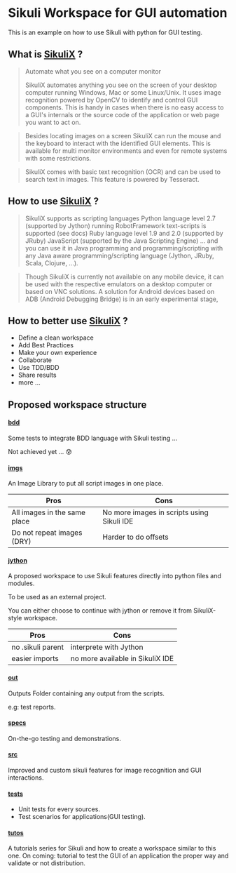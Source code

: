 Sikuli Workspace for GUI automation
===================================

This is an example on how to use Sikuli with python for GUI testing.

What is [SikuliX](http://sikulix.com/) ?
----------------

> Automate what you see on a computer monitor
>
> SikuliX automates anything you see on the screen of your desktop computer running Windows, Mac or some Linux/Unix. It uses image recognition powered by OpenCV to identify and control GUI components. This is handy in cases when there is no easy access to a GUI's internals or the source code of the application or web page you want to act on.

> Besides locating images on a screen SikuliX can run the mouse and the keyboard to interact with the identified GUI elements. This is available for multi monitor environments and even for remote systems with some restrictions.

>SikuliX comes with basic text recognition (OCR) and can be used to search text in images. This feature is powered by Tesseract.



How to use [SikuliX](http://sikulix.com/) ?
-------------------

> SikuliX supports as scripting languages
Python language level 2.7 (supported by Jython)
running RobotFramework text-scripts is supported (see docs)
Ruby language level 1.9 and 2.0 (supported by JRuby)
JavaScript (supported by the Java Scripting Engine)
… and you can use it in Java programming and programming/scripting with any Java aware programming/scripting language (Jython, JRuby, Scala, Clojure, …).

> Though SikuliX is currently not available on any mobile device, it can be used with the respective emulators on a desktop computer or based on VNC solutions. A solution for Android devices based on ADB (Android Debugging Bridge) is in an early experimental stage,

How to better use [SikuliX](http://sikulix.com/) ?
-------------------

- Define a clean workspace
- Add Best Practices
- Make your own experience
- Collaborate
- Use TDD/BDD
- Share results
- more ...

**Proposed** workspace structure
-------------------

#### [bdd](https://github.com/adrianpothuaud/sikuli-ws/tree/master/bdd)

Some tests to integrate BDD language with Sikuli testing ...

Not achieved yet ... :cold_sweat:


#### [imgs](https://github.com/adrianpothuaud/sikuli-ws/tree/master/imgs)

An Image Library to put all script images in one place.

Pros | Cons
---- | ----
All images in the same place | No more images in scripts using Sikuli IDE
Do not repeat images (DRY)   | Harder to do offsets


#### [jython](https://github.com/adrianpothuaud/sikuli-ws/tree/master/jython)


A proposed workspace to use Sikuli features directly into python files and modules.

To be used as an external project.

You can either choose to continue with jython or remove it from SikuliX-style workspace.

Pros | Cons
---- | ----
no .sikuli parent | interprete with Jython
easier imports   | no more available in SikuliX IDE


#### [out](https://github.com/adrianpothuaud/sikuli-ws/tree/master/out)

Outputs Folder containing any output from the scripts.

e.g: test reports.

#### [specs](https://github.com/adrianpothuaud/sikuli-ws/tree/master/specs)

On-the-go testing and demonstrations.

#### [src](https://github.com/adrianpothuaud/sikuli-ws/tree/master/src)

Improved and custom sikuli features for image recognition and GUI interactions.

#### [tests](https://github.com/adrianpothuaud/sikuli-ws/tree/master/tests)

- Unit tests for every sources.
- Test scenarios for applications(GUI testing).

#### [tutos](https://github.com/adrianpothuaud/sikuli-ws/tree/master/tutos)

A tutorials series for Sikuli and how to create a workspace similar to this one.
On coming: tutorial to test the GUI of an application the proper way and validate or not distribution.
